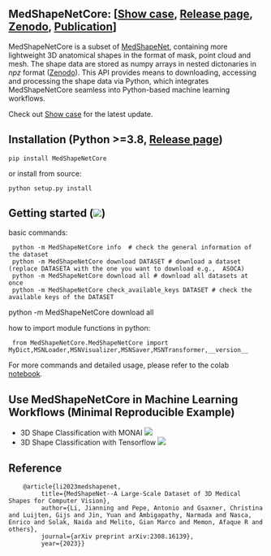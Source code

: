## MedShapeNetCore: [[Show case](https://github.com/GLARKI/medshapenet-feedback/blob/main/pip_install_MedShapeNetCore/examples/MedShapeNetShowCase.ipynb), [Release page](https://pypi.org/project/MedShapeNetCore/), [Zenodo](https://zenodo.org/records/10623506), [Publication](https://arxiv.org/abs/2308.16139)]

MedShapeNetCore is a subset of [MedShapeNet](https://arxiv.org/abs/2308.16139), containing more lightweight 3D anatomical shapes in the format of mask, point cloud and mesh. The shape data are stored as numpy arrays in nested dictonaries in *npz* format ([Zenodo](https://zenodo.org/records/10423181)).
This API provides means to downloading, accessing and processing the shape data via Python, which integrates MedShapeNetCore seamless into Python-based machine learning workflows.

Check out [Show case](https://github.com/GLARKI/medshapenet-feedback/blob/main/pip_install_MedShapeNetCore/examples/MedShapeNetShowCase.ipynb) for the latest update.

## Installation (Python >=3.8, [Release page](https://pypi.org/project/MedShapeNetCore/)) 

    pip install MedShapeNetCore

or install from source:

    python setup.py install
    

## Getting started ([![](https://colab.research.google.com/assets/colab-badge.svg)](https://colab.research.google.com/GitHub/GLARKI/medshapenet-feedback/blob/main/pip_install_MedShapeNetCore/getting_started.ipynb))

basic commands:

     python -m MedShapeNetCore info  # check the general information of the dataset 
     python -m MedShapeNetCore download DATASET # download a dataset (replace DATASETA with the one you want to download e.g.,  ASOCA)
     python -m MedShapeNetCore download all # download all datasets at once
     python -m MedShapeNetCore check_available_keys DATASET # check the available keys of the DATASET

     
python -m MedShapeNetCore download all

how to import module functions in python:

     from MedShapeNetCore.MedShapeNetCore import MyDict,MSNLoader,MSNVisualizer,MSNSaver,MSNTransformer,__version__
     
For more commands and detailed usage, please refer to the colab [notebook](https://colab.research.google.com/github/GLARKI/medshapenet-feedback/blob/main/pip_install_MedShapeNetCore/getting_started.ipynb).



## Use MedShapeNetCore in Machine Learning Workflows (Minimal Reproducible Example)

* 3D Shape Classification with MONAI [![](https://colab.research.google.com/assets/colab-badge.svg)](https://colab.research.google.com/github/GLARKI/medshapenet-feedback/blob/main/pip_install_MedShapeNetCore/examples/MONAI_3D_Shape_Classification.ipynb)
* 3D Shape Classification with Tensorflow [![](https://colab.research.google.com/assets/colab-badge.svg)](https://colab.research.google.com/github/GLARKI/medshapenet-feedback/blob/main/pip_install_MedShapeNetCore/examples/Tensorflow_3D_Shape_Classification.ipynb)

## Reference
```
    @article{li2023medshapenet,
         title={MedShapeNet--A Large-Scale Dataset of 3D Medical Shapes for Computer Vision},
         author={Li, Jianning and Pepe, Antonio and Gsaxner, Christina and Luijten, Gijs and Jin, Yuan and Ambigapathy, Narmada and Nasca, Enrico and Solak, Naida and Melito, Gian Marco and Memon, Afaque R and others},
         journal={arXiv preprint arXiv:2308.16139},
         year={2023}}
```


     
